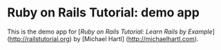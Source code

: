 # Ruby on Rails Tutorial: demo app

This is the demo app for [*Ruby on Rails Tutorial: Learn
Rails by Example*] (http://railstutorial.org) by [Michael Hartl] (http://michaelhartl.com).
